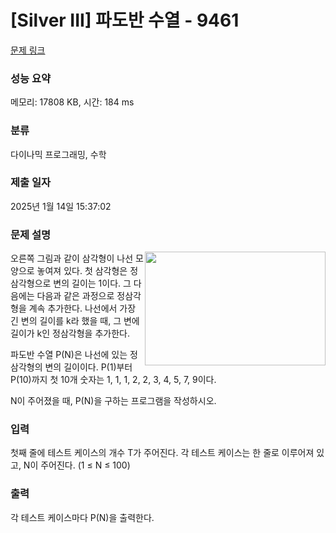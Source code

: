 # [Silver III] 파도반 수열 - 9461 

[문제 링크](https://www.acmicpc.net/problem/9461) 

### 성능 요약

메모리: 17808 KB, 시간: 184 ms

### 분류

다이나믹 프로그래밍, 수학

### 제출 일자

2025년 1월 14일 15:37:02

### 문제 설명

<p style="user-select: auto !important;"><img alt="" src="https://www.acmicpc.net/upload/images/pandovan.png" style="float: right; height: 182px; width: 289px; user-select: auto !important;">오른쪽 그림과 같이 삼각형이 나선 모양으로 놓여져 있다. 첫 삼각형은 정삼각형으로 변의 길이는 1이다. 그 다음에는 다음과 같은 과정으로 정삼각형을 계속 추가한다. 나선에서 가장 긴 변의 길이를 k라 했을 때, 그 변에 길이가 k인 정삼각형을 추가한다.</p>

<p style="user-select: auto !important;">파도반 수열 P(N)은 나선에 있는 정삼각형의 변의 길이이다. P(1)부터 P(10)까지 첫 10개 숫자는 1, 1, 1, 2, 2, 3, 4, 5, 7, 9이다.</p>

<p style="user-select: auto !important;">N이 주어졌을 때, P(N)을 구하는 프로그램을 작성하시오.</p>

### 입력 

 <p style="user-select: auto !important;">첫째 줄에 테스트 케이스의 개수 T가 주어진다. 각 테스트 케이스는 한 줄로 이루어져 있고, N이 주어진다. (1 ≤ N ≤ 100)</p>

### 출력 

 <p style="user-select: auto !important;">각 테스트 케이스마다 P(N)을 출력한다.</p>

